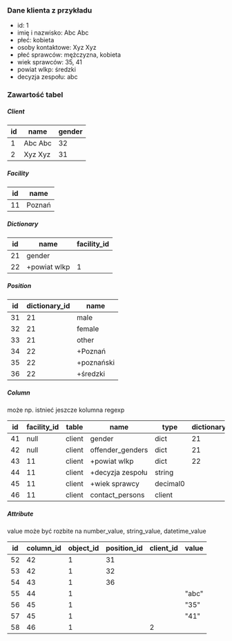 ### Dane klienta z przykładu

- id: 1
- imię i nazwisko: Abc Abc
- płeć: kobieta
- osoby kontaktowe: Xyz Xyz
- płeć sprawców: mężczyzna, kobieta
- wiek sprawców: 35, 41
- powiat wlkp: średzki
- decyzja zespołu: abc

### Zawartość tabel

##### Client

| id | name    | gender |
|----|---------|--------|
| 1  | Abc Abc | 32     |
| 2  | Xyz Xyz | 31     |

##### Facility

| id | name   |
|----|--------|
| 11 | Poznań |

##### Dictionary

| id | name         | facility_id |
|----|--------------|-------------|
| 21 | gender       |             |
| 22 | +powiat wlkp | 1           |

##### Position

| id | dictionary_id | name       |
|----|---------------|------------|
| 31 | 21            | male       |
| 32 | 21            | female     |
| 33 | 21            | other      |
| 34 | 22            | +Poznań    |
| 35 | 22            | +poznański |
| 36 | 22            | +średzki   |

##### Column

może np. istnieć jeszcze kolumna regexp

| id | facility_id | table  | name             | type     | dictionary_id | order | is_multi |
|----|-------------|--------|------------------|----------|---------------|-------|----------|
| 41 | null        | client | gender           | dict     | 21            | 1     | null     |
| 42 | null        | client | offender_genders | dict     | 21            | 3     | true     |
| 43 | 11          | client | +powiat wlkp     | dict     | 22            | 5     | false    |
| 44 | 11          | client | +decyzja zespołu | string   |               | 6     | false    |
| 45 | 11          | client | +wiek sprawcy    | decimal0 |               | 4     | true     |
| 46 | 11          | client | contact_persons  | client   |               | 2     | true     |

##### Attribute

value może być rozbite na number_value, string_value, datetime_value

| id | column_id | object_id | position_id | client_id | value |
|----|-----------|-----------|-------------|-----------|-------|
| 52 | 42        | 1         | 31          |           |       |
| 53 | 42        | 1         | 32          |           |       |
| 54 | 43        | 1         | 36          |           |       |
| 55 | 44        | 1         |             |           | "abc" |
| 56 | 45        | 1         |             |           | "35"  |
| 57 | 45        | 1         |             |           | "41"  |
| 58 | 46        | 1         |             | 2         |       |
